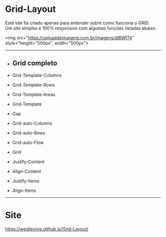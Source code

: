 ﻿# Grid-Layout

Este site foi criado apenas para entender sobre como funciona o GRID. <br>
Um site simples e 100% responsivo com algumas funções listadas abaixo.

<img src="https://uploaddeimagens.com.br/imagens/dl8Wf74" style="height="500px", width="500px">
<hr>

* ## Grid completo

* Grid-Template-Columns
* Grid-Template-Rows
* Grid-Template-Areas
* Grid-Template
* Gap
* Grid-auto-Columns
* Grid-auto-Rows
* Grid-auto-Flow
* Grid
* Justify-Content
* Align-Content
* Justify-Items
* Align-Items

<hr>

# Site 
https://weslleyivis.github.io/Grid-Layout/
